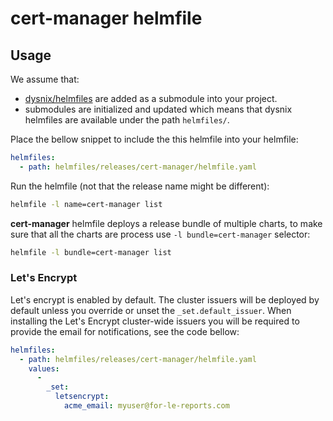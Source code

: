 # cert-manager helmfile

## Usage

We assume that:
  * [dysnix/helmfiles](https://github.com/dysnix/helmfiles) are added as a submodule into your project.
  * submodules are initialized and updated which means that dysnix helmfiles are available under the path `helmfiles/`.

Place the bellow snippet to include the this helmfile into your helmfile:

```yaml
helmfiles:
  - path: helmfiles/releases/cert-manager/helmfile.yaml
```

Run the helmfile (not that the release name might be different):

```bash
helmfile -l name=cert-manager list
```

**cert-manager** helmfile deploys a release bundle of multiple charts, to make sure that all the charts are process use `-l bundle=cert-manager` selector:

```bash
helmfile -l bundle=cert-manager list
```

### Let's Encrypt

Let's encrypt is enabled by default. The cluster issuers will be deployed by default unless you override or unset the `_set.default_issuer`. When installing the Let's Encrypt cluster-wide issuers you will be required to provide the email for notifications, see the code bellow:

```yaml
helmfiles:
  - path: helmfiles/releases/cert-manager/helmfile.yaml
    values:
      -
        _set:
          letsencrypt:
            acme_email: myuser@for-le-reports.com
```
